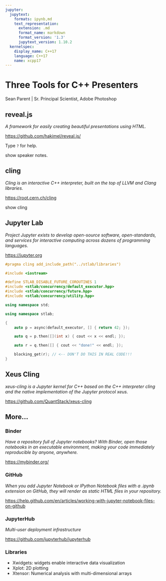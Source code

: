 ```yaml
---
jupyter:
  jupytext:
    formats: ipynb,md
    text_representation:
      extension: .md
      format_name: markdown
      format_version: '1.3'
      jupytext_version: 1.10.2
  kernelspec:
    display_name: C++17
    language: C++17
    name: xcpp17
---
```


<!-- #region slideshow={"slide_type": "slide"} -->
# Three Tools for C++ Presenters
<!-- #endregion -->

<!-- #region slideshow={"slide_type": "fragment"} -->
Sean Parent | Sr. Principal Scientist, Adobe Photoshop
<!-- #endregion -->

<!-- #region slideshow={"slide_type": "slide"} -->
## reveal.js

_A framework for easily creating beautiful presentations using HTML._

https://github.com/hakimel/reveal.js/
<!-- #endregion -->

<!-- #region slideshow={"slide_type": "fragment"} -->
Type `?` for help.
<!-- #endregion -->

<!-- #region slideshow={"slide_type": "notes"} -->
show speaker notes.
<!-- #endregion -->

<!-- #region slideshow={"slide_type": "slide"} -->
## cling

_Cling is an interactive C++ interpreter, built on the top of LLVM and Clang libraries._

https://root.cern.ch/cling
<!-- #endregion -->

<!-- #region slideshow={"slide_type": "notes"} -->
show cling
<!-- #endregion -->

<!-- #region slideshow={"slide_type": "slide"} -->
## Jupyter Lab

_Project Jupyter exists to develop open-source software, open-standards, and services for interactive computing across dozens of programming languages._

https://jupyter.org
<!-- #endregion -->

```c++ slideshow={"slide_type": "skip"}
#pragma cling add_include_path("../stlab/libraries")
```

```c++ slideshow={"slide_type": "skip"}
#include <iostream>

#define STLAB_DISABLE_FUTURE_COROUTINES 1
#include <stlab/concurrency/default_executor.hpp>
#include <stlab/concurrency/future.hpp>
#include <stlab/concurrency/utility.hpp>
```

```c++ slideshow={"slide_type": "skip"}
using namespace std;
```

```c++ slideshow={"slide_type": "skip"}
using namespace stlab;
```

```c++ slideshow={"slide_type": "slide"}
{
    auto p = async(default_executor, [] { return 42; });

    auto q = p.then([](int x) { cout << x << endl; });

    auto r = q.then([] { cout << "done!" << endl; });

    blocking_get(r); // <-- DON'T DO THIS IN REAL CODE!!!
}
```

<!-- #region slideshow={"slide_type": "slide"} -->
## Xeus Cling

_xeus-cling is a Jupyter kernel for C++ based on the C++ interpreter cling and the native implementation of the Jupyter protocol xeus._

https://github.com/QuantStack/xeus-cling
<!-- #endregion -->

<!-- #region slideshow={"slide_type": "slide"} -->
## More...

### Binder

_Have a repository full of Jupyter notebooks? With Binder, open those notebooks in an executable environment, making your code immediately reproducible by anyone, anywhere._

https://mybinder.org/

### GitHub

_When you add Jupyter Notebook or IPython Notebook files with a .ipynb extension on GitHub, they will render as static HTML files in your repository._

https://help.github.com/en/articles/working-with-jupyter-notebook-files-on-github
<!-- #endregion -->

<!-- #region slideshow={"slide_type": "slide"} -->
### JupyterHub

_Multi-user deployment infrastructure_

https://github.com/jupyterhub/jupyterhub

### Libraries

- Xwidgets: widgets enable interactive data visualization
- Xplot: 2D plotting
- Xtensor: Numerical analysis with multi-dimensional arrays
<!-- #endregion -->
